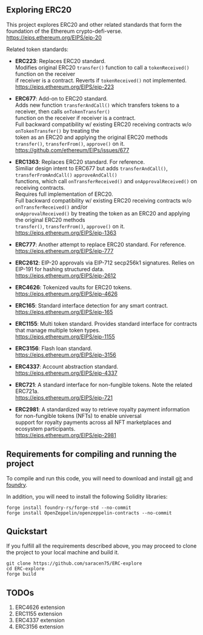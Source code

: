 ## Exploring ERC20

This project explores ERC20 and other related standards that form the foundation of the Ethereum crypto-defi-verse.  
https://eips.ethereum.org/EIPS/eip-20  

Related token standards:  

-   **ERC223**: Replaces ERC20 standard.  
                Modifies original ERC20 `transfer()` function to call a `tokenReceived()` function on the receiver  
                if receiver is a contract. Reverts if `tokenReceived()` not implemented.  
                https://eips.ethereum.org/EIPS/eip-223  

-   **ERC677**: Add-on to ERC20 standard.  
                Adds new function `transferAndCall()` which transfers tokens to a receiver, then calls `onTokenTransfer()`  
                function on the receiver if receiver is a contract.  
                Full backward compatibility w/ existing ERC20 receiving contracts w/o `onTokenTransfer()` by treating the  
                token as an ERC20 and applying the original ERC20 methods `transfer()`, `transferFrom()`, `approve()` on it.  
                https://github.com/ethereum/EIPs/issues/677  

-   **ERC1363**: Replaces ERC20 standard. For reference.  
                 Similiar design intent to ERC677 but adds `transferAndCall()`, `transferFromAndCall()` `approveAndCall()`  
                 functions, which call `onTransferReceived()` and `onApprovalReceived()` on receiving contracts.  
                 Requires full implementation of ERC20.  
                 Full backward compatibility w/ existing ERC20 receiving contracts w/o `onTransferReceived()` and/or  
                 `onApprovalReceived()` by treating the token as an ERC20 and applying the original ERC20 methods  
                 `transfer()`, `transferFrom()`, `approve()` on it.  
                 https://eips.ethereum.org/EIPS/eip-1363  

-   **ERC777**: Another attempt to replace ERC20 standard. For reference.  
                https://eips.ethereum.org/EIPS/eip-777  

-   **ERC2612**: EIP-20 approvals via EIP-712 secp256k1 signatures. Relies on EIP-191 for hashing structured data.  
                 https://eips.ethereum.org/EIPS/eip-2612  

-   **ERC4626**: Tokenized vaults for ERC20 tokens.  
                 https://eips.ethereum.org/EIPS/eip-4626  

-   **ERC165**: Standard interface detection for any smart contract.  
                https://eips.ethereum.org/EIPS/eip-165  

-   **ERC1155**: Multi token standard. Provides standard interface for contracts that manage multiple token types.  
                 https://eips.ethereum.org/EIPS/eip-1155  

-   **ERC3156**: Flash loan standard.  
                 https://eips.ethereum.org/EIPS/eip-3156  

-   **ERC4337**: Account abstraction standard.  
                 https://eips.ethereum.org/EIPS/eip-4337  

-   **ERC721**: A standard interface for non-fungible tokens. Note the related ERC721a.  
                https://eips.ethereum.org/EIPS/eip-721  

-   **ERC2981**: A standardized way to retrieve royalty payment information for non-fungible tokens (NFTs) to enable universal  
                 support for royalty payments across all NFT marketplaces and ecosystem participants.  
                 https://eips.ethereum.org/EIPS/eip-2981  

## Requirements for compiling and running the project

To compile and run this code, you will need to download and install 
[git](https://git-scm.com/book/en/v2/Getting-Started-Installing-Git) and
[foundry](https://getfoundry.sh/).  

In addition, you will need to install the following Solidity libraries:  

```
forge install foundry-rs/forge-std --no-commit
forge install OpenZeppelin/openzeppelin-contracts --no-commit
```

## Quickstart

If you fulfill all the requirements described above, you may proceed to clone the project to your local machine and build it.
```
git clone https://github.com/saracen75/ERC-explore
cd ERC-explore
forge build
```

## TODOs
1. ERC4626 extension
2. ERC1155 extension
3. ERC4337 extension
4. ERC3156 extension